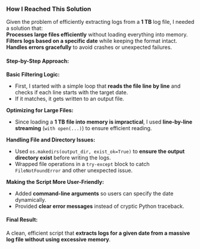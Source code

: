 ### **How I Reached This Solution**  

Given the problem of efficiently extracting logs from a **1 TB** log file, I needed a solution that:  
**Processes large files efficiently** without loading everything into memory.  
**Filters logs based on a specific date** while keeping the format intact.  
**Handles errors gracefully** to avoid crashes or unexpected failures.  

#### **Step-by-Step Approach:**  

**Basic Filtering Logic:**  
   - First, I started with a simple loop that **reads the file line by line** and checks if each line starts with the target date.  
   - If it matches, it gets written to an output file.  

**Optimizing for Large Files:**  
   - Since loading a **1 TB file into memory is impractical**, I used **line-by-line streaming** (`with open(...)`) to ensure efficient reading.  

**Handling File and Directory Issues:**  
   - Used `os.makedirs(output_dir, exist_ok=True)` to **ensure the output directory exist** before writing the logs.  
   - Wrapped file operations in a `try-except` block to catch `FileNotFoundError` and other unexpected issue.  

**Making the Script More User-Friendly:**  
   - Added **command-line arguments** so users can specify the date dynamically.  
   - Provided **clear error messages** instead of cryptic Python traceback.  

#### **Final Result:**  
A clean, efficient script that **extracts logs for a given date from a massive log file without using excessive memory**.  


